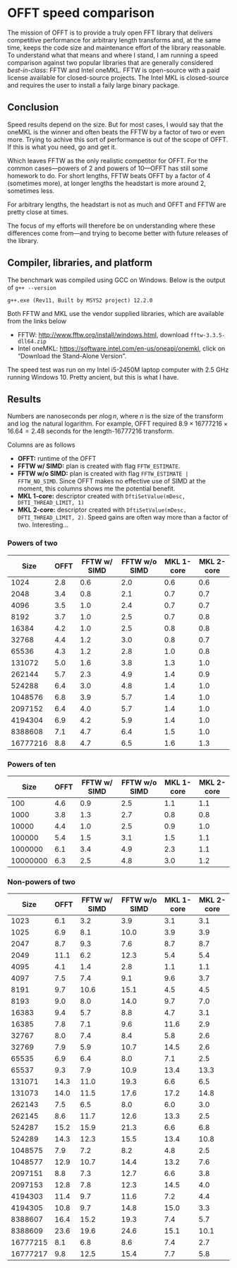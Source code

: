 # OFFT speed comparison

The mission of OFFT is to provide a truly open FFT library that delivers competitive performance for arbitrary length transforms and, at the same time, keeps the code size and maintenance effort of the library reasonable. To understand what that means and where I stand, I am running a speed comparison against two popular libraries that are generally considered *best-in-class*: FFTW and Intel oneMKL. FFTW is open-source with a paid license available for closed-source projects. The Intel MKL is closed-source and requires the user to install a faily large binary package.

## Conclusion

Speed results depend on the size. But for most cases, I would say that the oneMKL is the winner and often beats the FFTW by a factor of two or even more. Trying to achive this sort of performance is out of the scope of OFFT. If this is what you need, go and get it.

Which leaves FFTW as the only realistic competitor for OFFT. For the common cases&mdash;powers of 2 and powers of 10&mdash;OFFT has still some homework to do. For short lengths, FFTW beats OFFT by a factor of 4 (sometimes more), at longer lengths the headstart is more around 2, sometimes less.

For arbitrary lengths, the headstart is not as much and OFFT and FFTW are pretty close at times.

The focus of my efforts will therefore be on understanding where these differences come from&mdash;and trying to become better with future releases of the library.


## Compiler, libraries, and platform

The benchmark was compiled using GCC on Windows. Below is the output of `g++ --version`
```
g++.exe (Rev11, Built by MSYS2 project) 12.2.0
```
Both FFTW and MKL use the vendor supplied libraries, which are available from the links below
- FFTW: <http://www.fftw.org/install/windows.html>, download `fftw-3.3.5-dll64.zip`
- Intel oneMKL: <https://software.intel.com/en-us/oneapi/onemkl>, click on “Download the Stand-Alone Version”.

The speed test was run on my Intel i5-2450M laptop computer with 2.5 GHz running Windows 10. Pretty ancient, but this is what I have.

## Results

Numbers are nanoseconds per $n \log n$, where $n$ is the size of the transform and $\log$ the natural logarithm. For example, OFFT required $8.9 \times 16777216 \times 16.64 = 2.48~\text{seconds}$ for the length-16777216 transform. 

Columns are as follows
- **OFFT:** runtime of the OFFT
- **FFTW w/ SIMD:** plan is created with flag `FFTW_ESTIMATE`.
- **FFTW w/o SIMD:** plan is created with flag `FFTW_ESTIMATE | FFTW_NO_SIMD`. Since OFFT makes no effective use of SIMD at the moment, this columns shows me the potential benefit.
- **MKL 1-core:** descriptor created with `DftiSetValue(mDesc, DFTI_THREAD_LIMIT, 1)`
- **MKL 2-core:** descriptor created with `DftiSetValue(mDesc, DFTI_THREAD_LIMIT, 2)`. Speed gains are often way more than a factor of two. Interesting...


### Powers of two

|    Size     |    OFFT    | FFTW w/ SIMD | FFTW w/o SIMD | MKL 1-core | MKL 2-core |
|-------------|------------|--------------|---------------|------------|------------|
|        1024 |        2.8 |          0.6 |           2.0 |        0.6 |        0.6 |
|        2048 |        3.4 |          0.8 |           2.1 |        0.7 |        0.7 |
|        4096 |        3.5 |          1.0 |           2.4 |        0.7 |        0.7 |
|        8192 |        3.7 |          1.0 |           2.5 |        0.7 |        0.8 |
|       16384 |        4.2 |          1.0 |           2.5 |        0.8 |        0.8 |
|       32768 |        4.4 |          1.2 |           3.0 |        0.8 |        0.7 |
|       65536 |        4.3 |          1.2 |           2.8 |        1.0 |        0.8 |
|      131072 |        5.0 |          1.6 |           3.8 |        1.3 |        1.0 |
|      262144 |        5.7 |          2.3 |           4.9 |        1.4 |        0.9 |
|      524288 |        6.4 |          3.0 |           4.8 |        1.4 |        1.0 |
|     1048576 |        6.8 |          3.9 |           5.7 |        1.4 |        1.0 |
|     2097152 |        6.4 |          4.0 |           5.7 |        1.4 |        1.0 |
|     4194304 |        6.9 |          4.2 |           5.9 |        1.4 |        1.0 |
|     8388608 |        7.1 |          4.7 |           6.4 |        1.5 |        1.0 |
|    16777216 |        8.8 |          4.7 |           6.5 |        1.6 |        1.3 |

### Powers of ten

|    Size     |    OFFT    | FFTW w/ SIMD | FFTW w/o SIMD | MKL 1-core | MKL 2-core |
|-------------|------------|--------------|---------------|------------|------------|
|         100 |        4.6 |          0.9 |           2.5 |        1.1 |        1.1 |
|        1000 |        3.8 |          1.3 |           2.7 |        0.8 |        0.8 |
|       10000 |        4.4 |          1.0 |           2.5 |        0.9 |        1.0 |
|      100000 |        5.4 |          1.5 |           3.1 |        1.5 |        1.1 |
|     1000000 |        6.1 |          3.4 |           4.9 |        2.3 |        1.1 |
|    10000000 |        6.3 |          2.5 |           4.8 |        3.0 |        1.2 |

### Non-powers of two

|    Size     |    OFFT    | FFTW w/ SIMD | FFTW w/o SIMD | MKL 1-core | MKL 2-core |
|-------------|------------|--------------|---------------|------------|------------|
|        1023 |        6.1 |          3.2 |           3.9 |        3.1 |        3.1 |
|        1025 |        6.9 |          8.1 |          10.0 |        3.9 |        3.9 |
|        2047 |        8.7 |          9.3 |           7.6 |        8.7 |        8.7 |
|        2049 |       11.1 |          6.2 |          12.3 |        5.4 |        5.4 |
|        4095 |        4.1 |          1.4 |           2.8 |        1.1 |        1.1 |
|        4097 |        7.5 |          7.4 |           9.1 |        9.6 |        3.7 |
|        8191 |        9.7 |         10.6 |          15.1 |        4.5 |        4.5 |
|        8193 |        9.0 |          8.0 |          14.0 |        9.7 |        7.0 |
|       16383 |        9.4 |          5.7 |           8.8 |        4.7 |        3.1 |
|       16385 |        7.8 |          7.1 |           9.6 |       11.6 |        2.9 |
|       32767 |        8.0 |          7.4 |           8.4 |        5.8 |        2.6 |
|       32769 |        7.9 |          5.9 |          10.7 |       14.5 |        2.6 |
|       65535 |        6.9 |          6.4 |           8.0 |        7.1 |        2.5 |
|       65537 |        9.3 |          7.9 |          10.9 |       13.4 |       13.3 |
|      131071 |       14.3 |         11.0 |          19.3 |        6.6 |        6.5 |
|      131073 |       14.0 |         11.5 |          17.6 |       17.2 |       14.8 |
|      262143 |        7.5 |          6.5 |           8.0 |        6.0 |        3.0 |
|      262145 |        8.6 |         11.7 |          12.6 |       13.3 |        2.5 |
|      524287 |       15.2 |         15.9 |          21.3 |        6.6 |        6.8 |
|      524289 |       14.3 |         12.3 |          15.5 |       13.4 |       10.8 |
|     1048575 |        7.9 |          7.2 |           8.2 |        4.8 |        2.5 |
|     1048577 |       12.9 |         10.7 |          14.4 |       13.2 |        7.6 |
|     2097151 |        8.8 |          7.3 |          12.7 |        6.6 |        3.8 |
|     2097153 |       12.8 |          7.8 |          12.3 |       14.5 |        4.0 |
|     4194303 |       11.4 |          9.7 |          11.6 |        7.2 |        4.4 |
|     4194305 |       10.8 |          9.7 |          14.8 |       15.0 |        3.3 |
|     8388607 |       16.4 |         15.2 |          19.3 |        7.4 |        5.7 |
|     8388609 |       23.6 |         19.6 |          24.6 |       15.1 |       10.1 |
|    16777215 |        8.1 |          6.8 |           8.6 |        7.4 |        2.7 |
|    16777217 |        9.8 |         12.5 |          15.4 |        7.7 |        5.8 |
